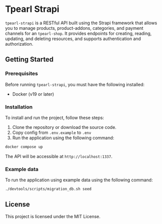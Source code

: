 # Tpearl Strapi

`tpearl-strapi` is a RESTful API built using the Strapi framework that allows you to manage products, product-addons, categories, and payment channels for an `tpearl-shop`. It provides endpoints for creating, reading, updating, and deleting resources, and supports authentication and authorization.

## Getting Started

### Prerequisites

Before running `tpearl-strapi`, you must have the following installed:
- Docker (v19 or later)

### Installation

To install and run the project, follow these steps:

1. Clone the repository or download the source code.
2. Copy config from `.env.example` to `.env`
3. Run the application using the following command:

```bash
docker compose up
```

The API will be accessible at `http://localhost:1337`.

### Example data

To run the application using example data using the following command:

```bash
./devtools/scripts/migration_db.sh seed
```

## License
This project is licensed under the MIT License.
